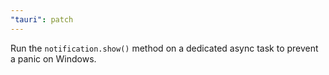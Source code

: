 ```yaml
---
"tauri": patch
---
```


Run the `notification.show()` method on a dedicated async task to prevent a panic on Windows.
